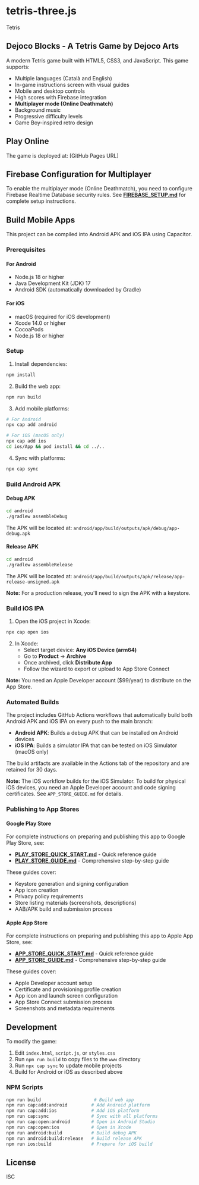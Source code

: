 # tetris-three.js
Tetris

## Dejoco Blocks - A Tetris Game by Dejoco Arts

A modern Tetris game built with HTML5, CSS3, and JavaScript. This game supports:
- Multiple languages (Català and English)
- In-game instructions screen with visual guides
- Mobile and desktop controls
- High scores with Firebase integration
- **Multiplayer mode (Online Deathmatch)**
- Background music
- Progressive difficulty levels
- Game Boy-inspired retro design

## Play Online

The game is deployed at: [GitHub Pages URL]

## Firebase Configuration for Multiplayer

To enable the multiplayer mode (Online Deathmatch), you need to configure Firebase Realtime Database security rules. See **[FIREBASE_SETUP.md](FIREBASE_SETUP.md)** for complete setup instructions.

## Build Mobile Apps

This project can be compiled into Android APK and iOS IPA using Capacitor.

### Prerequisites

#### For Android
- Node.js 18 or higher
- Java Development Kit (JDK) 17
- Android SDK (automatically downloaded by Gradle)

#### For iOS
- macOS (required for iOS development)
- Xcode 14.0 or higher
- CocoaPods
- Node.js 18 or higher

### Setup

1. Install dependencies:
```bash
npm install
```

2. Build the web app:
```bash
npm run build
```

3. Add mobile platforms:
```bash
# For Android
npx cap add android

# For iOS (macOS only)
npx cap add ios
cd ios/App && pod install && cd ../..
```

4. Sync with platforms:
```bash
npx cap sync
```

### Build Android APK

#### Debug APK
```bash
cd android
./gradlew assembleDebug
```

The APK will be located at: `android/app/build/outputs/apk/debug/app-debug.apk`

#### Release APK
```bash
cd android
./gradlew assembleRelease
```

The APK will be located at: `android/app/build/outputs/apk/release/app-release-unsigned.apk`

**Note:** For a production release, you'll need to sign the APK with a keystore.

### Build iOS IPA

1. Open the iOS project in Xcode:
```bash
npx cap open ios
```

2. In Xcode:
   - Select target device: **Any iOS Device (arm64)**
   - Go to **Product** → **Archive**
   - Once archived, click **Distribute App**
   - Follow the wizard to export or upload to App Store Connect

**Note:** You need an Apple Developer account ($99/year) to distribute on the App Store.

### Automated Builds

The project includes GitHub Actions workflows that automatically build both Android APK and iOS IPA on every push to the main branch:

- **Android APK**: Builds a debug APK that can be installed on Android devices
- **iOS IPA**: Builds a simulator IPA that can be tested on iOS Simulator (macOS only)

The build artifacts are available in the Actions tab of the repository and are retained for 30 days.

**Note:** The iOS workflow builds for the iOS Simulator. To build for physical iOS devices, you need an Apple Developer account and code signing certificates. See `APP_STORE_GUIDE.md` for details.

### Publishing to App Stores

#### Google Play Store

For complete instructions on preparing and publishing this app to Google Play Store, see:
- **[PLAY_STORE_QUICK_START.md](PLAY_STORE_QUICK_START.md)** - Quick reference guide
- **[PLAY_STORE_GUIDE.md](PLAY_STORE_GUIDE.md)** - Comprehensive step-by-step guide

These guides cover:
- Keystore generation and signing configuration
- App icon creation
- Privacy policy requirements
- Store listing materials (screenshots, descriptions)
- AAB/APK build and submission process

#### Apple App Store

For complete instructions on preparing and publishing this app to Apple App Store, see:
- **[APP_STORE_QUICK_START.md](APP_STORE_QUICK_START.md)** - Quick reference guide
- **[APP_STORE_GUIDE.md](APP_STORE_GUIDE.md)** - Comprehensive step-by-step guide

These guides cover:
- Apple Developer account setup
- Certificate and provisioning profile creation
- App icon and launch screen configuration
- App Store Connect submission process
- Screenshots and metadata requirements

## Development

To modify the game:
1. Edit `index.html`, `script.js`, or `styles.css`
2. Run `npm run build` to copy files to the `www` directory
3. Run `npx cap sync` to update mobile projects
4. Build for Android or iOS as described above

### NPM Scripts

```bash
npm run build                    # Build web app
npm run cap:add:android         # Add Android platform
npm run cap:add:ios             # Add iOS platform
npm run cap:sync                # Sync with all platforms
npm run cap:open:android        # Open in Android Studio
npm run cap:open:ios            # Open in Xcode
npm run android:build           # Build debug APK
npm run android:build:release   # Build release APK
npm run ios:build               # Prepare for iOS build
```

## License

ISC

